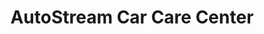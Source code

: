 ---
title: "AutoStream Car Care Center"
url: /baltimore/autostream-car-care-center/
shop: Autowerkstatt
---